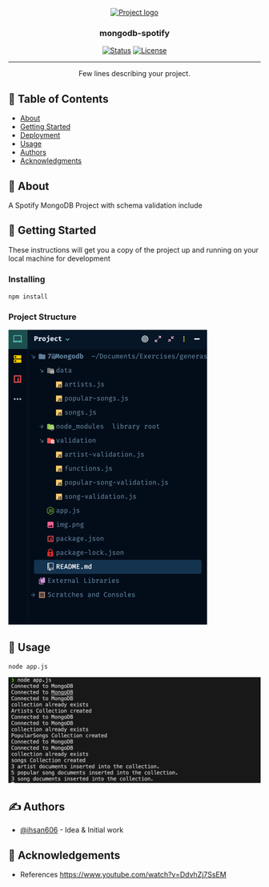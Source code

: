 <p align="center">
  <a href="" rel="noopener">
 <img width=200px height=200px src="https://i.imgur.com/6wj0hh6.jpg" alt="Project logo"></a>
</p>

<h3 align="center">mongodb-spotify</h3>

<div align="center">

[![Status](https://img.shields.io/badge/status-active-success.svg)]()
[![License](https://img.shields.io/badge/license-MIT-blue.svg)](/LICENSE)

</div>

---

<p align="center"> Few lines describing your project.
    <br> 
</p>

## 📝 Table of Contents

- [About](#about)
- [Getting Started](#getting_started)
- [Deployment](#deployment)
- [Usage](#usage)
- [Authors](#authors)
- [Acknowledgments](#acknowledgement)

## 🧐 About <a name = "about"></a>

A Spotify MongoDB Project with schema validation include

## 🏁 Getting Started <a name = "getting_started"></a>

These instructions will get you a copy of the project up and running on your local machine for development 

### Installing


```
npm install
```

### Project Structure 
![img_1.png](img_1.png)


## 🎈  Usage <a name="usage"></a>

``` 
node app.js
```

![img.png](img.png)


## ✍️ Authors <a name = "authors"></a>

- [@ihsan606](https://github.com/ihsan606) - Idea & Initial work


## 🎉 Acknowledgements <a name = "acknowledgement"></a>

- References
  https://www.youtube.com/watch?v=DdvhZj7SsEM
